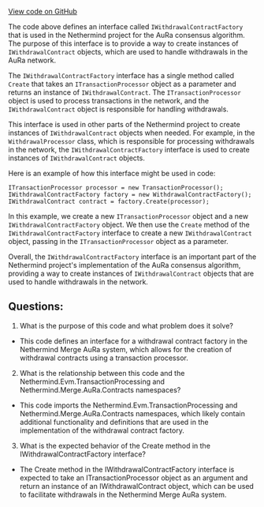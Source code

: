[View code on GitHub](https://github.com/nethermindeth/nethermind/Nethermind.Merge.AuRa/Withdrawals/IWithdrawalContractFactory.cs)

The code above defines an interface called `IWithdrawalContractFactory` that is used in the Nethermind project for the AuRa consensus algorithm. The purpose of this interface is to provide a way to create instances of `IWithdrawalContract` objects, which are used to handle withdrawals in the AuRa network.

The `IWithdrawalContractFactory` interface has a single method called `Create` that takes an `ITransactionProcessor` object as a parameter and returns an instance of `IWithdrawalContract`. The `ITransactionProcessor` object is used to process transactions in the network, and the `IWithdrawalContract` object is responsible for handling withdrawals.

This interface is used in other parts of the Nethermind project to create instances of `IWithdrawalContract` objects when needed. For example, in the `WithdrawalProcessor` class, which is responsible for processing withdrawals in the network, the `IWithdrawalContractFactory` interface is used to create instances of `IWithdrawalContract` objects.

Here is an example of how this interface might be used in code:

```
ITransactionProcessor processor = new TransactionProcessor();
IWithdrawalContractFactory factory = new WithdrawalContractFactory();
IWithdrawalContract contract = factory.Create(processor);
```

In this example, we create a new `ITransactionProcessor` object and a new `IWithdrawalContractFactory` object. We then use the `Create` method of the `IWithdrawalContractFactory` interface to create a new `IWithdrawalContract` object, passing in the `ITransactionProcessor` object as a parameter.

Overall, the `IWithdrawalContractFactory` interface is an important part of the Nethermind project's implementation of the AuRa consensus algorithm, providing a way to create instances of `IWithdrawalContract` objects that are used to handle withdrawals in the network.
## Questions: 
 1. What is the purpose of this code and what problem does it solve?
- This code defines an interface for a withdrawal contract factory in the Nethermind Merge AuRa system, which allows for the creation of withdrawal contracts using a transaction processor.

2. What is the relationship between this code and the Nethermind.Evm.TransactionProcessing and Nethermind.Merge.AuRa.Contracts namespaces?
- This code imports the Nethermind.Evm.TransactionProcessing and Nethermind.Merge.AuRa.Contracts namespaces, which likely contain additional functionality and definitions that are used in the implementation of the withdrawal contract factory.

3. What is the expected behavior of the Create method in the IWithdrawalContractFactory interface?
- The Create method in the IWithdrawalContractFactory interface is expected to take an ITransactionProcessor object as an argument and return an instance of an IWithdrawalContract object, which can be used to facilitate withdrawals in the Nethermind Merge AuRa system.